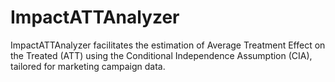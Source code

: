 # ImpactATTAnalyzer
ImpactATTAnalyzer facilitates the estimation of Average Treatment Effect on the Treated (ATT) using the Conditional Independence Assumption (CIA), tailored for marketing campaign data.
